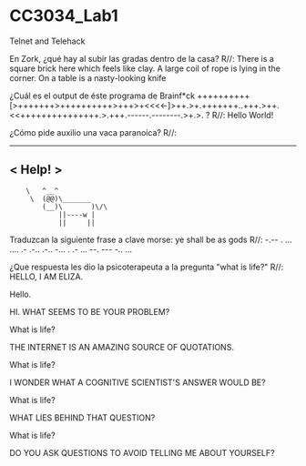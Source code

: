 # CC3034_Lab1
Telnet and Telehack

En Zork, ¿qué hay al subir las gradas dentro de la casa?
R//:
There is a square brick here which feels like clay.
A large coil of rope is lying in the corner.
On a table is a nasty-looking knife 

¿Cuál es el output de éste programa de Brainf*ck
++++++++++[>+++++++>++++++++++>+++>+<<<<-]>++.>+.+++++++..+++.>++.<<+++++++++++++++.>.+++.------.--------.>+.>. ?
R//:
Hello World!

¿Cómo pide auxilio una vaca paranoica?
R//:
 _______
< Help! >
 -------
        \   ^__^
         \  (@@)\_______
            (__)\       )\/\
                ||----w |
                ||     ||


Traduzcan la siguiente frase a clave morse:
ye shall be as gods
R//:
-.-- .  ... .... .- .-.. .-..  -... .  .- ...  --. --- -.. ...

¿Que respuesta les dio la psicoterapeuta a la pregunta "what is life?"
R//:
HELLO, I AM ELIZA.

Hello.

HI. WHAT SEEMS TO BE YOUR PROBLEM?

What is life?

THE INTERNET IS AN AMAZING SOURCE OF QUOTATIONS.

What is life?

I WONDER WHAT A COGNITIVE SCIENTIST'S ANSWER WOULD BE?

What is life?

WHAT LIES BEHIND THAT QUESTION?

What is life?

DO YOU ASK QUESTIONS TO AVOID TELLING ME ABOUT YOURSELF?

